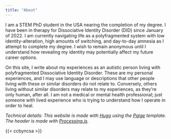 ```yaml
---
title: "About"
---
```

I am a STEM PhD student in the USA nearing the completion of my degree.
I have been in therapy for Dissociative Identity Disorder (DID) since January of 2022.
I am currently navigating life as a polyfragmented system with low identity-alteration, high amounts of switching, and day-to-day amnesia as I attempt to complete my degree. 
I wish to remain anonymous until I understand how revealing my identity may potentially affect my future career options.


On this site, I write about my experiences as an autistic person living with polyfragmented Dissociative Identity Disorder. 
These are my personal experiences, and I may use language or descriptions that other people living with these or similar disorders do not relate to.
Conversely, others living without similar disorders may relate to my experiences, as they're only human, after all.
I am not a medical or mental health professional; just someone with lived experience who is trying to understand how I operate in order to heal.

_Technical details: This website is made with [Hugo](https://gohugo.io/) using the [Paige](https://github.com/willfaught/paige) template. The header is made with [Processing.js](https://github.com/processing-js/processing-js)._

{{< ccbyncsa >}}


